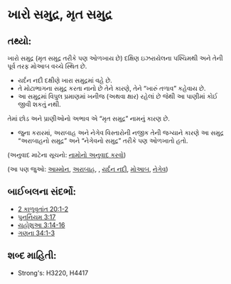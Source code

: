 # ખારો સમુદ્ર, મૃત સમુદ્ર 

## તથ્યો: 

ખારો સમુદ્ર (મૃત સમુદ્ર તરીકે પણ ઓળખાય છે) દક્ષિણ ઇઝરાયેલના પશ્ચિમથી અને તેની પૂર્વ તરફ મોઆબ વચ્ચે સ્થિત છે.

* યર્દન નદી દક્ષીણે ખારા સમુદ્રમાં વહે છે.
* તે મોટાભાગના સમુદ્ર કરતા નાનો છે તેને કારણે, તેને “ખારું તળાવ” કહેવાય છે.
* આ સમુદ્રમાં વિપુલ પ્રમાણમાં ખનીજ (અથવા ક્ષાર) રહેલાં છે જેથી આ પાણીમાં કોઈ જીવી શકતું નથી.

તેમાં છોડ અને પ્રાણીઓનો અભાવ એ “મૃત સમુદ્ર” નામનું કારણ છે.

* જુના કરારમાં, અરાબાહ અને નેગેવ વિસ્તારોની નજીક તેની જગ્યાને કારણે આ સમુદ્ર “અરાબાહનો સમુદ્ર” અને “નેગેવનો સમુદ્ર” તરીકે પણ ઓળખાતો હતો.

(અનુવાદ માટેના સૂચનો: [નામોનો અનુવાદ કરવો](rc://gu/ta/man/translate/translate-names))

(આ પણ જુઓ: [આમ્મોન](../names/ammon.md), [અરાબાહ](../names/arabah.md), , [યર્દન નદી](../names/jordanriver.md), [મોઆબ](../names/moab.md), [નેગેવ](../names/negev.md))

## બાઈબલના સંદર્ભો: 

* [2 કાળુવૃતાંત 20:1-2](rc://gu/tn/help/2ch/20/01)
* [પુનર્નિયમ 3:17](rc://gu/tn/help/deu/03/17)
* [યહોશુઆ 3:14-16](rc://gu/tn/help/jos/03/14)
* [ગણના 34:1-3](rc://gu/tn/help/num/34/01)

## શબ્દ માહિતી: 

* Strong's: H3220, H4417
